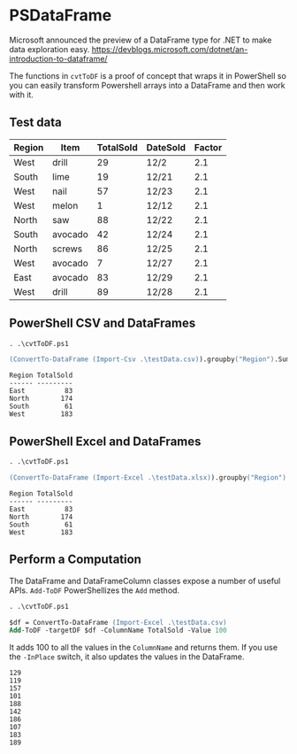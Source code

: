 <!-- chapter start -->

# PSDataFrame

Microsoft announced the preview of a DataFrame type for .NET to make data exploration easy. https://devblogs.microsoft.com/dotnet/an-introduction-to-dataframe/

The functions in `cvtToDF` is a proof of concept that wraps it in PowerShell so you can easily transform Powershell arrays into a DataFrame and then work with it.

## Test data

|Region|Item|TotalSold|DateSold|Factor|
|---|---|---|---|---|
West|drill|29|12/2|2.1
South|lime|19|12/21|2.1
West|nail|57|12/23|2.1
West|melon|1|12/12|2.1
North|saw|88|12/22|2.1
South|avocado|42|12/24|2.1
North|screws|86|12/25|2.1
West|avocado|7|12/27|2.1
East|avocado|83|12/29|2.1
West|drill|89|12/28|2.1

## PowerShell CSV and DataFrames

```ps
. .\cvtToDF.ps1

(ConvertTo-DataFrame (Import-Csv .\testData.csv)).groupby("Region").Sum("TotalSold").Sort("Region") | Out-DataFrame
```

```
Region TotalSold
------ ---------
East          83
North        174
South         61
West         183
```

## PowerShell Excel and DataFrames

```ps
. .\cvtToDF.ps1

(ConvertTo-DataFrame (Import-Excel .\testData.xlsx)).groupby("Region").Sum("TotalSold").Sort("Region") | Out-DataFrame
```

```
Region TotalSold
------ ---------
East          83
North        174
South         61
West         183
```

## Perform a Computation

The DataFrame and DataFrameColumn classes expose a number of useful APIs. `Add-ToDF` PowerShellizes the `Add` method.

```ps
. .\cvtToDF.ps1

$df = ConvertTo-DataFrame (Import-Excel .\testData.csv)
Add-ToDF -targetDF $df -ColumnName TotalSold -Value 100
```

It adds 100 to all the values in the `ColumnName` and returns them. If you use the `-InPlace` switch, it also updates the values in the DataFrame.

```
129
119
157
101
188
142
186
107
183
189
```

<!-- chapter end -->

